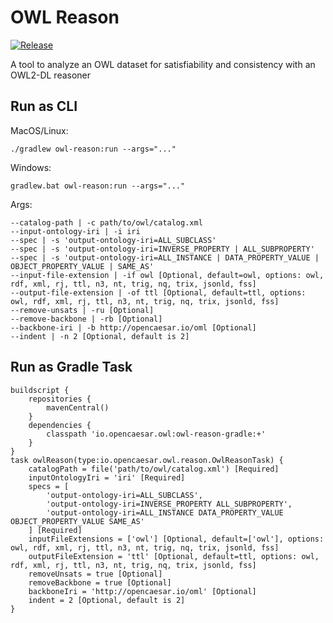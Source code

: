 # OWL Reason

[![Release](https://img.shields.io/github/v/tag/opencaesar/owl-tools?label=release)](https://github.com/opencaesar/owl-tools/releases/latest)

A tool to analyze an OWL dataset for satisfiability and consistency with an OWL2-DL reasoner

## Run as CLI

MacOS/Linux:
```
./gradlew owl-reason:run --args="..."
```
Windows:
```
gradlew.bat owl-reason:run --args="..."
```
Args:
```
--catalog-path | -c path/to/owl/catalog.xml
--input-ontology-iri | -i iri
--spec | -s 'output-ontology-iri=ALL_SUBCLASS'
--spec | -s 'output-ontology-iri=INVERSE_PROPERTY | ALL_SUBPROPERTY'
--spec | -s 'output-ontology-iri=ALL_INSTANCE | DATA_PROPERTY_VALUE | OBJECT_PROPERTY_VALUE | SAME_AS'
--input-file-extension | -if owl [Optional, default=owl, options: owl, rdf, xml, rj, ttl, n3, nt, trig, nq, trix, jsonld, fss]
--output-file-extension | -of ttl [Optional, default=ttl, options: owl, rdf, xml, rj, ttl, n3, nt, trig, nq, trix, jsonld, fss]
--remove-unsats | -ru [Optional]
--remove-backbone | -rb [Optional]
--backbone-iri | -b http://opencaesar.io/oml [Optional]
--indent | -n 2 [Optional, default is 2]
```

## Run as Gradle Task
```
buildscript {
	repositories {
  		mavenCentral()
	}
	dependencies {
		classpath 'io.opencaesar.owl:owl-reason-gradle:+'
	}
}
task owlReason(type:io.opencaesar.owl.reason.OwlReasonTask) {
	catalogPath = file('path/to/owl/catalog.xml') [Required]
	inputOntologyIri = 'iri' [Required]
	specs = [
		'output-ontology-iri=ALL_SUBCLASS',
		'output-ontology-iri=INVERSE_PROPERTY ALL_SUBPROPERTY',
		'output-ontology-iri=ALL_INSTANCE DATA_PROPERTY_VALUE OBJECT_PROPERTY_VALUE SAME_AS'
	] [Required]
	inputFileExtensions = ['owl'] [Optional, default=['owl'], options: owl, rdf, xml, rj, ttl, n3, nt, trig, nq, trix, jsonld, fss]
	outputFileExtension = 'ttl' [Optional, default=ttl, options: owl, rdf, xml, rj, ttl, n3, nt, trig, nq, trix, jsonld, fss]
	removeUnsats = true [Optional]
	removeBackbone = true [Optional]
	backboneIri = 'http://opencaesar.io/oml' [Optional]
	indent = 2 [Optional, default is 2]
}
```
